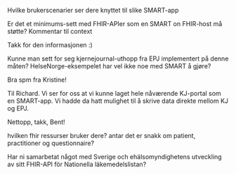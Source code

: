 Hvilke brukerscenarier ser dere knyttet til slike SMART-app

Er det et minimums-sett med FHIR-APIer som en SMART on FHIR-host må støtte?
Kommentar til context

Takk for den informasjonen :)

Kunne man sett for seg kjernejournal-uthopp fra EPJ implementert på denne måten?
HelseNorge-eksempelet har vel ikke noe med SMART å gjøre?

Bra spm fra Kristine!

Til Richard. Vi ser for oss at vi kunne laget hele nåværende KJ-portal som en SMART-app. Vi hadde da hatt mulighet til å skrive data direkte mellom KJ og EPJ.

Nettopp, takk, Bent!

hvilken fhir ressurser bruker dere? antar det er snakk om patient, practitioner og questionnaire?

Har ni samarbetat något med Sverige och ehälsomyndighetens utveckling av sitt FHIR-API för Nationella läkemedelslistan?